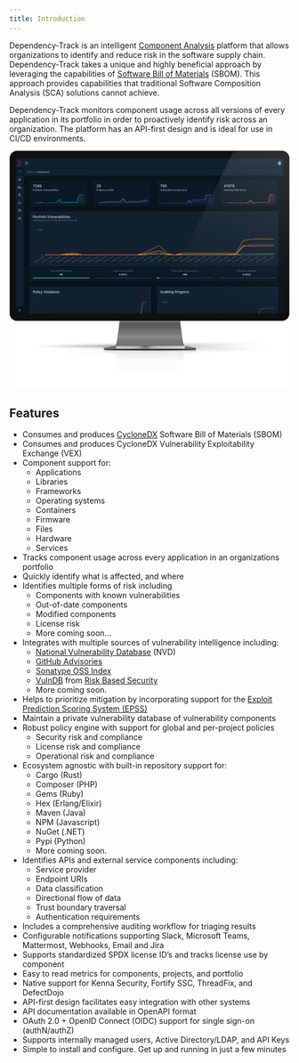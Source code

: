 ```yaml
---
title: Introduction
---
```


Dependency-Track is an intelligent [Component Analysis] platform that allows organizations to 
identify and reduce risk in the software supply chain. Dependency-Track takes a unique
and highly beneficial approach by leveraging the capabilities of [Software Bill of Materials] (SBOM). This approach 
provides capabilities that traditional Software Composition Analysis (SCA) solutions cannot achieve.

Dependency-Track monitors component usage across all versions of every application in its portfolio in order to 
proactively identify risk across an organization. The platform has an API-first design and is ideal for use in 
CI/CD environments.

![dashboard](images/screenshots/dashboard.png)

## Features
* Consumes and produces [CycloneDX] Software Bill of Materials (SBOM)
* Consumes and produces CycloneDX Vulnerability Exploitability Exchange (VEX)
* Component support for:
  * Applications
  * Libraries
  * Frameworks
  * Operating systems
  * Containers
  * Firmware
  * Files
  * Hardware
  * Services
* Tracks component usage across every application in an organizations portfolio
* Quickly identify what is affected, and where
* Identifies multiple forms of risk including
  * Components with known vulnerabilities
  * Out-of-date components
  * Modified components
  * License risk
  * More coming soon...
* Integrates with multiple sources of vulnerability intelligence including:
  * [National Vulnerability Database] (NVD)
  * [GitHub Advisories]
  * [Sonatype OSS Index]
  * [VulnDB] from [Risk Based Security]
  * More coming soon.
* Helps to prioritize mitigation by incorporating support for the [Exploit Prediction Scoring System (EPSS)]
* Maintain a private vulnerability database of vulnerability components
* Robust policy engine with support for global and per-project policies
  * Security risk and compliance
  * License risk and compliance
  * Operational risk and compliance
* Ecosystem agnostic with built-in repository support for:
  * Cargo (Rust)
  * Composer (PHP)
  * Gems (Ruby)
  * Hex (Erlang/Elixir)
  * Maven (Java)
  * NPM (Javascript)
  * NuGet (.NET)
  * Pypi (Python)
  * More coming soon.
* Identifies APIs and external service components including:
  * Service provider
  * Endpoint URIs
  * Data classification
  * Directional flow of data
  * Trust boundary traversal
  * Authentication requirements
* Includes a comprehensive auditing workflow for triaging results
* Configurable notifications supporting Slack, Microsoft Teams, Mattermost, Webhooks, Email and Jira
* Supports standardized SPDX license ID’s and tracks license use by component
* Easy to read metrics for components, projects, and portfolio
* Native support for Kenna Security, Fortify SSC, ThreadFix, and DefectDojo
* API-first design facilitates easy integration with other systems
* API documentation available in OpenAPI format
* OAuth 2.0 + OpenID Connect (OIDC) support for single sign-on (authN/authZ)
* Supports internally managed users, Active Directory/LDAP, and API Keys
* Simple to install and configure. Get up and running in just a few minutes

[National Vulnerability Database]: https://nvd.nist.gov
[GitHub Advisories]: https://www.github.com/advisories
[Sonatype OSS Index]: https://ossindex.sonatype.org
[VulnDB]: https://vulndb.cyberriskanalytics.com
[Risk Based Security]: https://www.riskbasedsecurity.com
[Component Analysis]: https://owasp.org/www-community/Component_Analysis
[Software Bill of Materials]: https://owasp.org/www-community/Component_Analysis#software-bill-of-materials-sbom
[CycloneDX]: https://cyclonedx.org
[Exploit Prediction Scoring System (EPSS)]: https://www.first.org/epss/
